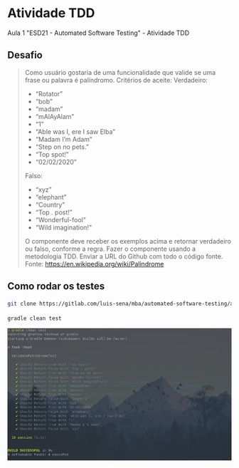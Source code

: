 # Atividade TDD

Aula 1 "ESD21 - Automated Software Testing" - Atividade TDD

## Desafio

> Como usuário gostaria de uma funcionalidade que valide se uma frase ou palavra é palíndromo.
> Critérios de aceite:
> Verdadeiro:
> - “Rotator”
> - “bob”
> - “madam”
> - “mAlAyAlam”
> - “1”
> - “Able was I, ere I saw Elba”
> - “Madam I’m Adam”
> - “Step on no pets.”
> - “Top spot!”
> - “02/02/2020”
> 
> Falso:
> - “xyz”
> - “elephant”
> - “Country”
> - “Top . post!”
> - “Wonderful-fool”
> - “Wild imagination!”
> 
> O componente deve receber os exemplos acima e retornar verdadeiro ou falso, conforme a
> regra. Fazer o componente usando a metodologia TDD.
> Enviar a URL do Github com todo o código fonte.
> Fonte: https://en.wikipedia.org/wiki/Palindrome


## Como rodar os testes

```sh
git clone https://gitlab.com/luis-sena/mba/automated-software-testing/atividade-tdd.git && cd atividade-tdd

gradle clean test
```
![](tests.png)

